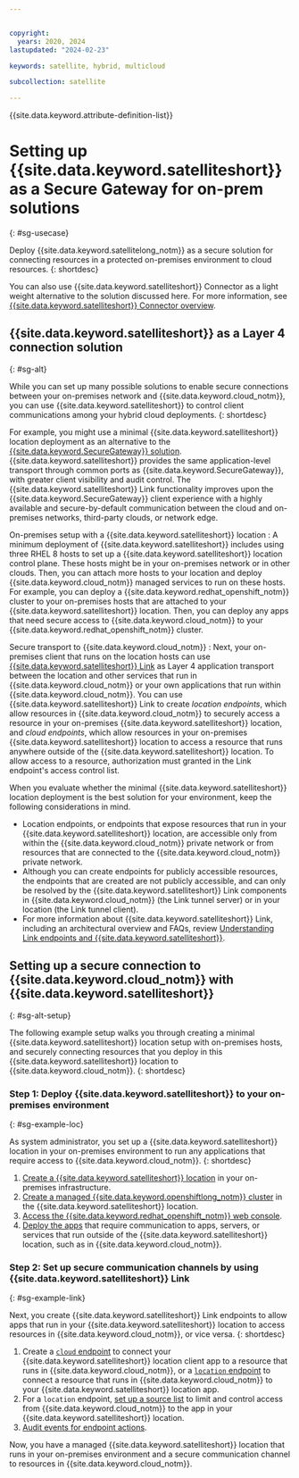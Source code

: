 ```yaml
---


copyright:
  years: 2020, 2024
lastupdated: "2024-02-23"

keywords: satellite, hybrid, multicloud

subcollection: satellite

---
```


{{site.data.keyword.attribute-definition-list}}

# Setting up {{site.data.keyword.satelliteshort}} as a Secure Gateway for on-prem solutions
{: #sg-usecase}

Deploy {{site.data.keyword.satellitelong_notm}} as a secure solution for connecting resources in a protected on-premises environment to cloud resources.
{: shortdesc}

You can also use {{site.data.keyword.satelliteshort}} Connector as a light weight alternative to the solution discussed here. For more information, see [{{site.data.keyword.satelliteshort}} Connector overview](/docs/satellite?topic=satellite-understand-connectors). 

## {{site.data.keyword.satelliteshort}} as a Layer 4 connection solution
{: #sg-alt}

While you can set up many possible solutions to enable secure connections between your on-premises network and {{site.data.keyword.cloud_notm}}, you can use {{site.data.keyword.satelliteshort}} to control client communications among your hybrid cloud deployments.
{: shortdesc}

For example, you might use a minimal {{site.data.keyword.satelliteshort}} location deployment as an alternative to the [{{site.data.keyword.SecureGateway}} solution](/docs/SecureGateway?topic=SecureGateway-getting-started-with-sg). {{site.data.keyword.satelliteshort}} provides the same application-level transport through common ports as {{site.data.keyword.SecureGateway}}, with greater client visibility and audit control. The {{site.data.keyword.satelliteshort}} Link functionality improves upon the {{site.data.keyword.SecureGateway}} client experience with a highly available and secure-by-default communication between the cloud and on-premises networks, third-party clouds, or network edge.

On-premises setup with a {{site.data.keyword.satelliteshort}} location
:   A minimum deployment of {{site.data.keyword.satelliteshort}} includes using three RHEL 8 hosts to set up a {{site.data.keyword.satelliteshort}} location control plane. These hosts might be in your on-premises network or in other clouds. Then, you can attach more hosts to your location and deploy {{site.data.keyword.cloud_notm}} managed services to run on these hosts. For example, you can deploy a {{site.data.keyword.redhat_openshift_notm}} cluster to your on-premises hosts that are attached to your {{site.data.keyword.satelliteshort}} location. Then, you can deploy any apps that need secure access to {{site.data.keyword.cloud_notm}} to your {{site.data.keyword.redhat_openshift_notm}} cluster.

Secure transport to {{site.data.keyword.cloud_notm}}
:   Next, your on-premises client that runs on the location hosts can use [{{site.data.keyword.satelliteshort}} Link](/docs/satellite?topic=satellite-link-cloud-create#link-location) as Layer 4 application transport between the location and other services that run in {{site.data.keyword.cloud_notm}} or your own applications that run within {{site.data.keyword.cloud_notm}}. You can use {{site.data.keyword.satelliteshort}} Link to create _location endpoints_, which allow resources in {{site.data.keyword.cloud_notm}} to securely access a resource in your on-premises {{site.data.keyword.satelliteshort}} location, and _cloud endpoints_, which allow resources in your on-premises {{site.data.keyword.satelliteshort}} location to access a resource that runs anywhere outside of the {{site.data.keyword.satelliteshort}} location. To allow access to a resource, authorization must granted in the Link endpoint's access control list.

When you evaluate whether the minimal {{site.data.keyword.satelliteshort}} location deployment is the best solution for your environment, keep the following considerations in mind.
- Location endpoints, or endpoints that expose resources that run in your {{site.data.keyword.satelliteshort}} location, are accessible only from within the {{site.data.keyword.cloud_notm}} private network or from resources that are connected to the {{site.data.keyword.cloud_notm}} private network.
- Although you can create endpoints for publicly accessible resources, the endpoints that are created are not publicly accessible, and can only be resolved by the {{site.data.keyword.satelliteshort}} Link components in {{site.data.keyword.cloud_notm}} (the Link tunnel server) or in your location (the Link tunnel client).
- For more information about {{site.data.keyword.satelliteshort}} Link, including an architectural overview and FAQs, review [Understanding Link endpoints and {{site.data.keyword.satelliteshort}}](/docs/satellite?topic=satellite-link-location-cloud).


## Setting up a secure connection to {{site.data.keyword.cloud_notm}} with {{site.data.keyword.satelliteshort}}
{: #sg-alt-setup}

The following example setup walks you through creating a minimal {{site.data.keyword.satelliteshort}} location setup with on-premises hosts, and securely connecting resources that you deploy in this {{site.data.keyword.satelliteshort}} location to {{site.data.keyword.cloud_notm}}.
{: shortdesc}

### Step 1: Deploy {{site.data.keyword.satelliteshort}} to your on-premises environment
{: #sg-example-loc}

As system administrator, you set up a {{site.data.keyword.satelliteshort}} location in your on-premises environment to run any applications that require access to {{site.data.keyword.cloud_notm}}.
{: shortdesc}

1. [Create a {{site.data.keyword.satelliteshort}} location](/docs/satellite?topic=satellite-locations) in your on-premises infrastructure.
2. [Create a managed {{site.data.keyword.openshiftlong_notm}} cluster](/docs/openshift?topic=openshift-satellite-clusters) in the {{site.data.keyword.satelliteshort}} location.
3. [Access the {{site.data.keyword.redhat_openshift_notm}} web console](/docs/openshift?topic=openshift-access_cluster#access_cluster_sat).
4. [Deploy the apps](/docs/openshift?topic=openshift-deploy_app) that require communication to apps, servers, or services that run outside of the {{site.data.keyword.satelliteshort}} location, such as in {{site.data.keyword.cloud_notm}}.

### Step 2: Set up secure communication channels by using {{site.data.keyword.satelliteshort}} Link
{: #sg-example-link}

Next, you create {{site.data.keyword.satelliteshort}} Link endpoints to allow apps that run in your {{site.data.keyword.satelliteshort}} location to access resources in {{site.data.keyword.cloud_notm}}, or vice versa.
{: shortdesc}

1. Create a [`cloud` endpoint](/docs/satellite?topic=satellite-link-cloud-create#link-cloud) to connect your {{site.data.keyword.satelliteshort}} location client app to a resource that runs in {{site.data.keyword.cloud_notm}}, or a [`location` endpoint](/docs/satellite?topic=satellite-link-cloud-create#link-location) to connect a resource that runs in {{site.data.keyword.cloud_notm}} to your {{site.data.keyword.satelliteshort}} location app.
2. For a `location` endpoint, [set up a source list](/docs/satellite?topic=satellite-link-cloud-create#link-sources) to limit and control access from {{site.data.keyword.cloud_notm}} to the app in your {{site.data.keyword.satelliteshort}} location.
3. [Audit events for endpoint actions](/docs/satellite?topic=satellite-link-cloud-monitor#link-audit).

Now, you have a managed {{site.data.keyword.satelliteshort}} location that runs in your on-premises environment and a secure communication channel to resources in {{site.data.keyword.cloud_notm}}.



